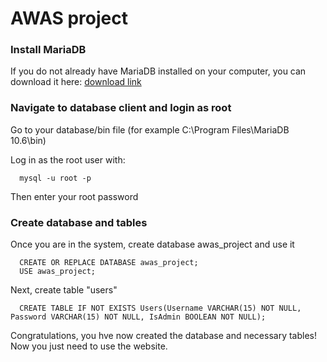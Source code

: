 # AWAS project

### Install MariaDB

If you do not already have MariaDB installed on your computer, you can download it here: [download link](https://mariadb.org/download/?t=mariadb&p=mariadb&r=10.6.7&os=windows&cpu=x86_64&pkg=msi&m=xtom_tal)

### Navigate to database client and login as root

Go to your database/bin file (for example C:\Program Files\MariaDB 10.6\bin)

Log in as the root user with:
```
  mysql -u root -p
```
  
Then enter your root password

### Create database and tables

Once you are in the system, create database awas_project and use it
```
  CREATE OR REPLACE DATABASE awas_project;
  USE awas_project;
```

Next, create table "users"
```
  CREATE TABLE IF NOT EXISTS Users(Username VARCHAR(15) NOT NULL, Password VARCHAR(15) NOT NULL, IsAdmin BOOLEAN NOT NULL);
```

Congratulations, you hve now created the database and necessary tables! Now you just need to use the website.
